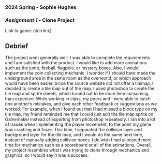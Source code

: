 ### **2024 Spring** - Sophie Hughes
### *Assignment 1* - Clone Project
Link to game: (itch link)


## **Debrief**
The project went generally well, I was able to complete the requirements and I am satisfied with the product. I would like to add more animations such as the jump, fireball, flagpole, or mystery boxes. Also, I would implement the coin collecting mechanic. I wonder if I should have made the underground area in the same room as the overworld, or which approach would have been easier. Since the source website did not offer a tilemap, I decided to create a tile map out of the map. I used photoshop to create the tile map and sprite sheets, which turned out to be more time consuming than expected. While working in class, my peers and I were able to catch one another’s mistakes, and give each other feedback or suggestions as we worked. For example, when I found out that I had missed a block type on my tile map, my friend reminded me that I could just edit the tile map sprite on Gamemaker instead of exporting from photoshop repeatedly. I ran into a lot of issues when implementing the player movement, to the point my game was crashing and froze. This time, I separated the collision layer and background layer for the tile map, and I would do the same next time, instead of manually adding collision boxes. I do wish I had allocated more time for mechanics such as a scoreboard or all of the animations. Overall, my project resembles what I was trying to clone through mechanics and graphics, so I would say it was a success. 
